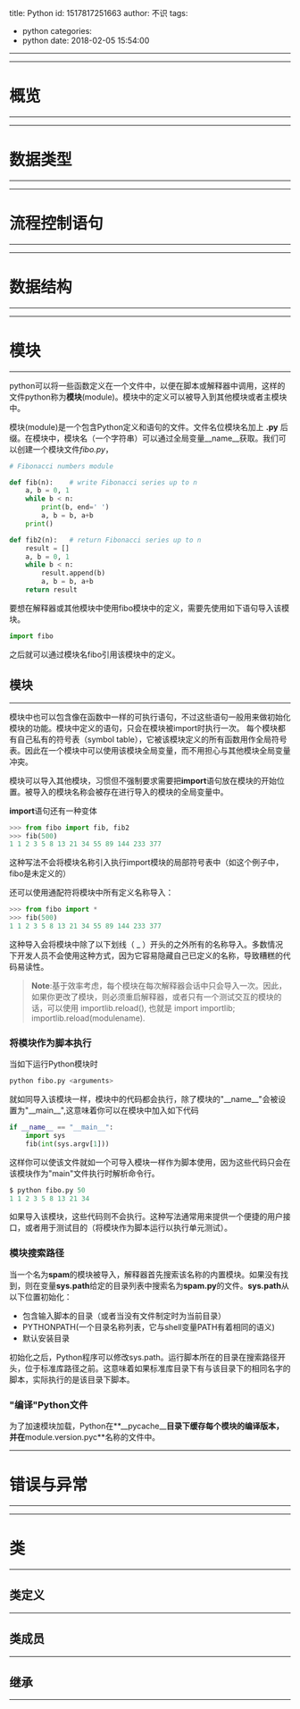 title: Python
id: 1517817251663
author: 不识
tags:
  - python
categories:
  - python
date: 2018-02-05 15:54:00
---
***
# 概览
***


***
# 数据类型
***

***
# 流程控制语句
***

***
# 数据结构
***

***
# 模块
***
python可以将一些函数定义在一个文件中，以便在脚本或解释器中调用，这样的文件python称为**模块**(module)。模块中的定义可以被导入到其他模块或者主模块中。

模块(module)是一个包含Python定义和语句的文件。文件名位模块名加上 **.py** 后缀。在模块中，模块名（一个字符串）可以通过全局变量__name__获取。我们可以创建一个模块文件*fibo.py*，
```python
# Fibonacci numbers module

def fib(n):    # write Fibonacci series up to n
    a, b = 0, 1
    while b < n:
        print(b, end=' ')
        a, b = b, a+b
    print()

def fib2(n):   # return Fibonacci series up to n
    result = []
    a, b = 0, 1
    while b < n:
        result.append(b)
        a, b = b, a+b
    return result
```

要想在解释器或其他模块中使用fibo模块中的定义，需要先使用如下语句导入该模块。
```python
import fibo
```
之后就可以通过模块名fibo引用该模块中的定义。
## 模块
***
模块中也可以包含像在函数中一样的可执行语句，不过这些语句一般用来做初始化模块的功能。模块中定义的语句，只会在模块被import时执行一次。
每个模块都有自己私有的符号表（symbol table），它被该模块定义的所有函数用作全局符号表。因此在一个模块中可以使用该模块全局变量，而不用担心与其他模块全局变量冲突。

模块可以导入其他模块，习惯但不强制要求需要把**import**语句放在模块的开始位置。被导入的模块名称会被存在进行导入的模块的全局变量中。

**import**语句还有一种变体
```python
>>> from fibo import fib, fib2
>>> fib(500)
1 1 2 3 5 8 13 21 34 55 89 144 233 377
```
这种写法不会将模块名称引入执行import模块的局部符号表中（如这个例子中，fibo是未定义的）

还可以使用通配符将模块中所有定义名称导入：
```python 
>>> from fibo import *
>>> fib(500)
1 1 2 3 5 8 13 21 34 55 89 144 233 377
```
这种导入会将模块中除了以下划线（ _ ）开头的之外所有的名称导入。多数情况下开发人员不会使用这种方式，因为它容易隐藏自己已定义的名称，导致糟糕的代码易读性。

> **Note**:基于效率考虑，每个模块在每次解释器会话中只会导入一次。因此，如果你更改了模块，则必须重启解释器，或者只有一个测试交互的模块的话，可以使用  importlib.reload(), 也就是 
import importlib; 
importlib.reload(modulename).

### 将模块作为脚本执行

当如下运行Python模块时
```python
python fibo.py <arguments>
```
就如同导入该模块一样，模块中的代码都会执行，除了模块的"\_\_name\_\_"会被设置为"\_\_main\_\_",这意味着你可以在模块中加入如下代码
```python
if __name__ == "__main__":
    import sys
    fib(int(sys.argv[1]))
```
这样你可以使该文件就如一个可导入模块一样作为脚本使用，因为这些代码只会在该模块作为"main"文件执行时解析命令行。
```python
$ python fibo.py 50
1 1 2 3 5 8 13 21 34
```
如果导入该模块，这些代码则不会执行。这种写法通常用来提供一个便捷的用户接口，或者用于测试目的（将模块作为脚本运行以执行单元测试）。

### 模块搜索路径
当一个名为**spam**的模块被导入，解释器首先搜索该名称的内置模块。如果没有找到，则在变量**sys.path**给定的目录列表中搜索名为**spam.py**的文件。**sys.path**从以下位置初始化：
- 包含输入脚本的目录（或者当没有文件制定时为当前目录）
- PYTHONPATH(一个目录名称列表，它与shell变量PATH有着相同的语义)
- 默认安装目录

初始化之后，Python程序可以修改sys.path。运行脚本所在的目录在搜索路径开头，位于标准库路径之前。这意味着如果标准库目录下有与该目录下的相同名字的脚本，实际执行的是该目录下脚本。

### "编译"Python文件
为了加速模块加载，Python在**\_\_pycache\_\_**目录下缓存每个模块的编译版本，并在**module.version.pyc**名称的文件中。
***
# 错误与异常
***

***
# 类
***
## 类定义
***

## 类成员
***

## 继承
***